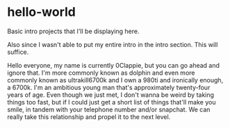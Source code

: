 # hello-world
Basic intro projects that I'll be displaying here.

Also since I wasn't able to put my entire intro in the intro section. This will suffice.

Hello everyone, my name is currently 0Clappie, but you can go ahead and ignore that. I'm more commonly known as dolphin and even more
commonly known as ultrakill6700k and I own a 980ti and ironically enough, a 6700k. I'm an ambitious young man that's approximately twenty-four years of age. Even though we just met, I don't wanna be weird by taking things too fast, but if I could just get a short list of
things that'll make you smile, in tandem with your telephone number and/or snapchat. We can really take this relationship and propel it to the
next level.

